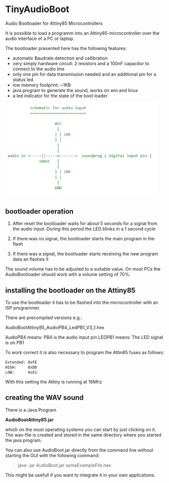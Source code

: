 # TinyAudioBoot

Audio Bootloader for Attiny85 Microcontrollers

It is possible to load a programm into an Attiny85-microcontroller over the audio interface of a PC or laptop.

The bootloader presented here has the following features:

- automatic Baudrate detection and callibration
- very simply hardware circuit: 2 resistors and a 100nF capacitor to connect to the audio line
- only one pin for data transmission needed and an additional pin for a status led
- low memory footprint: ~1KB
- java program to generate the sound, works on win and linux
- a led indicator for the state of the boot loader

<p align="left">
  <img src="/doc/audioInputSchematic.PNG" width="480"/>
</p>

## bootloader operation

1. After reset the bootloader waits for about 5 seconds for a signal from the audio input. 
   During this period the LED blinks in a 1 second cycle
   
2. If there was no signal, the bootloader starts the main program in the flash 

3. If there was a signal, the bootloader starts receiving the new program data an flashes it

The sound volume has to be adjusted to a suitable value. 
On most PCs the AudioBootloader should work with a volume setting of 70%.

## installing the bootloader on the Attiny85

To use the bootloader it has to be flashed into the microcontroller with an ISP programmer.

There are precompiled versions e.g.:

AudioBootAttiny85_AudioPB4_LedPB1_V3_1.hex

AudioPB4 means: PB4 is the audio input pin
LEDPB1 means: The LED signal is on PB1

To work correct it is also necessary to program the Attin85 fuses as follows:

	Extended: 0xFE
	HIGH:     0xDD
	LOW:      0xE1

With this setting the Attiny is running at 16Mhz
	
## creating the WAV sound

There is a Java Program

**AudioBootAttiny85.jar**

which on the most operating systems you can start by just clicking on it. 
The wav-file is created and stored in the same directory where you started the java program. 

You can also use AudioBoot.jar directly from the command line without starting the GUI with the following command:

> java -jar AudioBoot.jar someExampleFile.hex

This might be usefull if you want to integrate it in your own applications.





